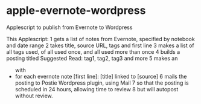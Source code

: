 # apple-evernote-wordpress
Applescript to publish from Evernote to Wordpress

This Applescript:
1 gets a list of notes from Evernote, specified by notebook and date range
2 takes title, source URL, tags and first line
3 makes a list of all tags used, of all used once, and all used more than once
4 builds a posting titled Suggested Read: tag1, tag2, tag3 and more
5 makes an <UL> with <LI> for each evernote note [first line]: [title] linked to [source]
6 mails the posting to Postie Wordpress plugin, using Mail
7 so that the posting is scheduled in 24 hours, allowing time to review
8 but will autopost without review.
